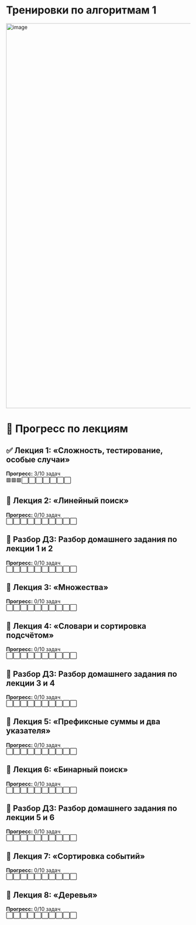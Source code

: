 # Тренировки по алгоритмам 1

<img width="1052" alt="image" src="https://github.com/user-attachments/assets/57bf3319-3d7d-44da-8256-1b96444d8ac5" />

# 📘 Прогресс по лекциям

## ✅ Лекция 1: «Сложность, тестирование, особые случаи»
**Прогресс:** 3/10 задач  
🟩🟩🟩⬜⬜⬜⬜⬜⬜⬜

## 📖 Лекция 2: «Линейный поиск»
**Прогресс:** 0/10 задач  
⬜⬜⬜⬜⬜⬜⬜⬜⬜⬜

## 📖 Разбор ДЗ: Разбор домашнего задания по лекции 1 и 2
**Прогресс:** 0/10 задач  
⬜⬜⬜⬜⬜⬜⬜⬜⬜⬜

## 📖 Лекция 3: «Множества»
**Прогресс:** 0/10 задач  
⬜⬜⬜⬜⬜⬜⬜⬜⬜⬜

## 📖 Лекция 4: «Словари и сортировка подсчётом»
**Прогресс:** 0/10 задач  
⬜⬜⬜⬜⬜⬜⬜⬜⬜⬜

## 📖 Разбор ДЗ: Разбор домашнего задания по лекции 3 и 4
**Прогресс:** 0/10 задач  
⬜⬜⬜⬜⬜⬜⬜⬜⬜⬜

## 📖 Лекция 5: «Префиксные суммы и два указателя»
**Прогресс:** 0/10 задач  
⬜⬜⬜⬜⬜⬜⬜⬜⬜⬜

## 📖 Лекция 6: «Бинарный поиск»
**Прогресс:** 0/10 задач  
⬜⬜⬜⬜⬜⬜⬜⬜⬜⬜

## 📖 Разбор ДЗ: Разбор домашнего задания по лекции 5 и 6
**Прогресс:** 0/10 задач  
⬜⬜⬜⬜⬜⬜⬜⬜⬜⬜

## 📖 Лекция 7: «Сортировка событий»
**Прогресс:** 0/10 задач  
⬜⬜⬜⬜⬜⬜⬜⬜⬜⬜

## 📖 Лекция 8: «Деревья»
**Прогресс:** 0/10 задач  
⬜⬜⬜⬜⬜⬜⬜⬜⬜⬜

